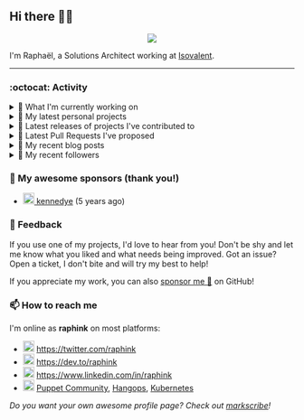 ## Hi there 👋🏼


<p align="center">
  <a href="https://github.com/ryo-ma/github-profile-trophy"><img src="https://github-profile-trophy.vercel.app/?username=raphink&theme=darkhub&margin-w=15&margin-h=15&no-frame=true&column=5"/></a>
</p>


I'm Raphaël, a Solutions Architect working at [Isovalent](https://github.com/isovalent).

<hr />


### :octocat: Activity

<details>
<summary>👷 What I'm currently working on</summary>

- [raphink/raads-r](https://github.com/raphink/raads-r) -  (today)
- [raphink/dotfiles](https://github.com/raphink/dotfiles) -  (4 days ago)
- [isovalent/credly-go](https://github.com/isovalent/credly-go) - A Go library for the Credly API (1 month ago)
- [raphink/blankword](https://github.com/raphink/blankword) -  (2 months ago)
- [raphink/conjugame](https://github.com/raphink/conjugame) -  (2 months ago)
</details>

<details>
<summary>🌱 My latest personal projects</summary>

- [raphink/raads-r](https://github.com/raphink/raads-r) - 
- [raphink/blankword](https://github.com/raphink/blankword) - 
- [raphink/conjugame](https://github.com/raphink/conjugame) - 
- [raphink/realitycheck](https://github.com/raphink/realitycheck) - a lightweight web app designed to help tweens and teens develop critical thinking skills in the age of social media
- [raphink/scriptoguessr](https://github.com/raphink/scriptoguessr) - A Bible verse localisation game
</details>

<details>
<summary>🔭 Latest releases of projects I've contributed to</summary>

- [cilium/cilium](https://github.com/cilium/cilium) ([v1.18.0](https://github.com/cilium/cilium/releases/tag/v1.18.0), 4 days ago) - eBPF-based Networking, Security, and Observability
- [isovalent/instruqt-go](https://github.com/isovalent/instruqt-go) ([v1.7.0](https://github.com/isovalent/instruqt-go/releases/tag/v1.7.0), 7 months ago) - A Go library for the Instruqt API
- [cloud-native-suisse-romande/governance](https://github.com/cloud-native-suisse-romande/governance) ([v1.0.0](https://github.com/cloud-native-suisse-romande/governance/releases/tag/v1.0.0), 9 months ago) - Organization and Association governance
- [isovalent/credly-go](https://github.com/isovalent/credly-go) ([v1.0.0](https://github.com/isovalent/credly-go/releases/tag/v1.0.0), 10 months ago) - A Go library for the Credly API
- [cc-translators/sagesse](https://github.com/cc-translators/sagesse) ([2017-03-25_1](https://github.com/cc-translators/sagesse/releases/tag/2017-03-25_1), 8 years ago) - « Sagesse pour Aujourd&#39;hui », Chuck Smith
</details>

<details>
<summary>🔨 Latest Pull Requests I've proposed</summary>

- [Stream report analysis](https://github.com/raphink/raads-r/pull/8) on [raphink/raads-r](https://github.com/raphink/raads-r) (5 days ago)
- [Improve report generation](https://github.com/raphink/raads-r/pull/7) on [raphink/raads-r](https://github.com/raphink/raads-r) (5 days ago)
- [Move template logic to frontend](https://github.com/raphink/raads-r/pull/6) on [raphink/raads-r](https://github.com/raphink/raads-r) (5 days ago)
</details>

<details>
<summary>📜 My recent blog posts</summary>

- [How to Automatically Issue Badges for Instruqt Labs](https://dev.to/raphink/how-to-automatically-issue-badges-for-instruqt-labs-18k5) (9 months ago)
- [Streamlining Access to Embedded Instruqt Labs](https://dev.to/raphink/streamlining-access-to-embedded-instruqt-labs-4ph9) (10 months ago)
- [Towards a Modular DevOps Stack](https://dev.to/camptocamp-ops/towards-a-modular-devops-stack-257c) (3 years ago)
- [A 15-year Puppet Journey](https://dev.to/raphink/a-15-year-puppet-journey-4o39) (3 years ago)
- [How to allow dynamic Terraform Provider Configuration](https://dev.to/camptocamp-ops/how-to-allow-dynamic-terraform-provider-configuration-20ik) (4 years ago)
</details>

<details>
<summary>👥 My recent followers</summary>

- [<img src="https://avatars.githubusercontent.com/u/126360859?u=aed43d2a344813feea71b7ec9e42a6eadde39b2e&amp;v=4" height="20"/> dkapt](https://github.com/dkapt)
- [<img src="https://avatars.githubusercontent.com/u/148982622?v=4" height="20"/> Maxxum69](https://github.com/Maxxum69)
- [<img src="https://avatars.githubusercontent.com/u/43516554?u=0742b59e476f52f7c2e298c5954afcc50b5b7738&amp;v=4" height="20"/> standardgalactic](https://github.com/standardgalactic)
- [<img src="https://avatars.githubusercontent.com/u/17881770?u=a7b86f99f2127cac8c0f293744b5c1f48ec6bb0b&amp;v=4" height="20"/> hashmap-kz](https://github.com/hashmap-kz)
- [<img src="https://avatars.githubusercontent.com/u/146518121?u=3fcc81c6097d6f4772eae8abd1a8662b7d1c9095&amp;v=4" height="20"/> yashpawar6849](https://github.com/yashpawar6849)
</details>


### 💚 My awesome sponsors (thank you!)

- [<img src="https://avatars.githubusercontent.com/u/1110127?v=4" height="20"/> kennedye](https://github.com/kennedye) (5 years ago)


### 💬 Feedback

If you use one of my projects, I'd love to hear from you!
Don't be shy and let me know what you liked and what needs being improved.
Got an issue? Open a ticket, I don't bite and will try my best to help!

If you appreciate my work, you can also [sponsor me 💚](https://github.com/sponsors/raphink) on GitHub!


### 📫 How to reach me

I'm online as **raphink** on most platforms:

- <img src="https://raw.githubusercontent.com/FortAwesome/Font-Awesome/master/svgs/brands/twitter.svg" width="20" alt="Twitter" /> https://twitter.com/raphink
- <img src="https://raw.githubusercontent.com/FortAwesome/Font-Awesome/master/svgs/brands/dev.svg" width="20" alt="Blog" /> https://dev.to/raphink
- <img src="https://raw.githubusercontent.com/FortAwesome/Font-Awesome/master/svgs/brands/linkedin.svg" width="20" alt="LinkedIn" /> https://www.linkedin.com/in/raphink
- <img src="https://raw.githubusercontent.com/FortAwesome/Font-Awesome/master/svgs/brands/slack.svg" width="20" alt="Slack" /> [Puppet Community](https://slack.puppet.com/), [Hangops](https://signup.hangops.com/), [Kubernetes](https://slack.k8s.io/)

*Do you want your own awesome profile page? Check out [markscribe](https://github.com/muesli/markscribe)!*
